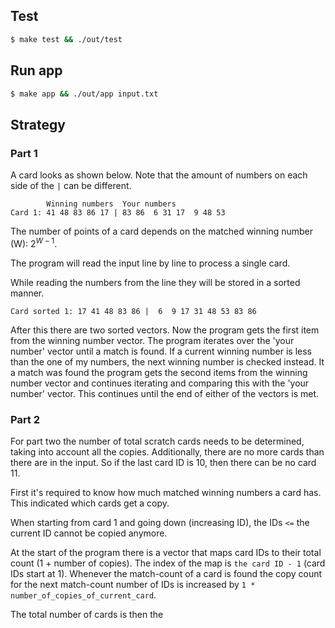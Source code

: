 ## Test

```bash
$ make test && ./out/test
```

## Run app

```bash
$ make app && ./out/app input.txt
```

## Strategy

### Part 1

A card looks as shown below. Note that the amount of numbers on each side of the `|` can be different.

```
        Winning numbers  Your numbers
Card 1: 41 48 83 86 17 | 83 86  6 31 17  9 48 53
```

The number of points of a card depends on the matched winning number (W): $2^{W - 1}$.

The program will read the input line by line to process a single card.

While reading the numbers from the line they will be stored in a sorted manner.

```
Card sorted 1: 17 41 48 83 86 |  6  9 17 31 48 53 83 86
```

After this there are two sorted vectors. Now the program gets the first item from the winning number vector. The program iterates over the 'your number' vector until a match is found. If a current winning number is less than the one of my numbers, the next winning number is checked instead. It a match was found the program gets the second items from the winning number vector and continues iterating and comparing this with the 'your number' vector. This continues until the end of either of the vectors is met.

### Part 2

For part two the number of total scratch cards needs to be determined, taking into account all the copies. Additionally, there are no more cards than there are in the input. So if the last card ID is 10, then there can be no card 11.

First it's required to know how much matched winning numbers a card has. This indicated which cards get a copy.

When starting from card 1 and going down (increasing ID), the IDs `<=` the current ID cannot be copied anymore.

At the start of the program there is a vector that maps card IDs to their total count (1 + number of copies). The index of the map is `the card ID - 1` (card IDs start at 1). Whenever the match-count of a card is found the copy count for the next match-count number of IDs is increased by `1 * number_of_copies_of_current_card`.

The total number of cards is then the
